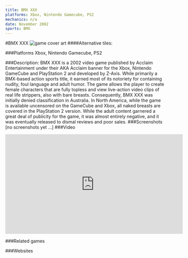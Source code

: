 ```yaml
---
title: BMX XXX
platforms: Xbox, Nintendo Gamecube, PS2
mechanics: n/a
date: November 2002
sports: BMX
---
```

#BMX XXX
![game cover art](//images.igdb.com/igdb/image/upload/t_cover_big/xhah4uhzsqrooicujsn7.jpg "Logo Title Text 1")
####Alternative tiles:

###Platforms
Xbox, Nintendo Gamecube, PS2

###Description:
BMX XXX is a 2002 video game published by Acclaim Entertainment under their AKA Acclaim banner for the Xbox, Nintendo GameCube and PlayStation 2 and developed by Z-Axis. While primarily a BMX-based action sports title, it earned most of its notoriety for containing nudity, foul language and adult humor. The game allows the player to create female characters that are fully topless and view live-action video clips of real life strippers, also with bare breasts. Consequently, BMX XXX was initially denied classification in Australia. In North America, while the game is available uncensored on the GameCube and Xbox, all naked breasts are covered in the PlayStation 2 version. While the adult content garnered a great deal of publicity for the game, it was almost entirely negative, and it was eventually released to dismal reviews and poor sales.
###Screenshots
[no screenshots yet ...]
###Video
<iframe width="560" height="315" src="https://www.youtube.com/embed/kAMklFWiUZE" frameborder="0" allowfullscreen></iframe>

###Related games

###Websites

